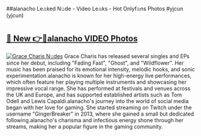 ##alanacho Le𝚊ked N𝚞de - Video Le𝚊ks - Hot Onlyf𝚊ns Photos #yjcun (yjcun)

# <h2><a href="https://mediaupload.pro?title=alanacho&ref=9FEB">🔗 New 👉🔴alanacho VIDEO Photos</a></h2>

[![Grace Charis N𝚞des](https://i.imgur.com/rIISA9y.gif)](https://mediaupload.pro?title=alanacho&ref=9FEB)
Grace Charis has released several singles and EPs since her debut, including "Fading Fast", "Ghost", and "Wildflower". Her music has been praised for its emotional intensity, melodic hooks, and sonic experimentation.alanacho is known for her high-energy live performances, which often feature her playing multiple instruments and showcasing her impressive vocal range. She has performed at festivals and venues across the UK and Europe, and has supported established artists such as Tom Odell and Lewis Capaldi.alanacho's journey into the world of social media began with her love for gaming. She started streaming on Twitch under the username "GingerBreaker" in 2013, where she gained a small but dedicated following.alanacho's charisma and infectious energy shone through her streams, making her a popular figure in the gaming community.